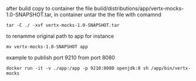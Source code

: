 after build copy to container the file build/distributions/app/vertx-mocks-1.0-SNAPSHOT.tar, in container untar the the file with comamnd
    
    tar -C ./ -xvf vertx-mocks-1.0-SNAPSHOT.tar

to renamme original path to app for instance
    
    mv vertx-mocks-1.0-SNAPSHOT app
    
example to publish port 9210 from port 8080

    docker run -it -v ./app:/app -p 9210:8080 openjdk:8 sh /app/bin/vertx-mocks